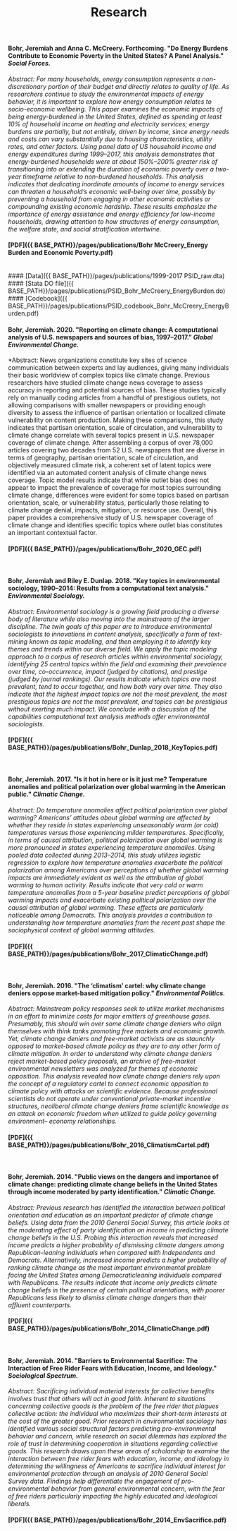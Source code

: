 ﻿---
layout: page
title: Research
description: Jeremiah Bohr's research
---
<!-- Google Tag Manager -->
<script>(function(w,d,s,l,i){w[l]=w[l]||[];w[l].push({'gtm.start':
new Date().getTime(),event:'gtm.js'});var f=d.getElementsByTagName(s)[0],
j=d.createElement(s),dl=l!='dataLayer'?'&l='+l:'';j.async=true;j.src=
'https://www.googletagmanager.com/gtm.js?id='+i+dl;f.parentNode.insertBefore(j,f);
})(window,document,'script','dataLayer','GTM-TW8FDKJ');</script>
<!-- End Google Tag Manager -->

<!-- Global site tag (gtag.js) - Google Analytics -->
<script async src="https://www.googletagmanager.com/gtag/js?id=UA-127467072-1"></script>
<script>
  window.dataLayer = window.dataLayer || [];
  function gtag(){dataLayer.push(arguments);}
  gtag('js', new Date());

  gtag('config', 'UA-127467072-1');
</script>

<!-- Google Tag Manager (noscript) -->
<noscript><iframe src="https://www.googletagmanager.com/ns.html?id=GTM-TW8FDKJ"
height="0" width="0" style="display:none;visibility:hidden"></iframe></noscript>
<!-- End Google Tag Manager (noscript) -->


#### Bohr, Jeremiah and Anna C. McCreery. Forthcoming. "Do Energy Burdens Contribute to Economic Poverty in the United States? A Panel Analysis." *Social Forces.*
*Abstract: For many households, energy consumption represents a non-discretionary portion of their budget and directly relates to quality of life. As researchers continue to study the environmental impacts of energy behavior, it is important to explore how energy consumption relates to socio-economic wellbeing. This paper examines the economic impacts of being energy-burdened in the United States, defined as spending at least 10% of household income on heating and electricity services; energy burdens are partially, but not entirely, driven by income, since energy needs and costs can vary substantially due to housing characteristics, utility rates, and other factors. Using panel data of US household income and energy expenditures during 1999–2017, this analysis demonstrates that energy-burdened households were at about 150%–200% greater risk of transitioning into or extending the duration of economic poverty over a
two-year timeframe relative to non-burdened households. This analysis indicates that dedicating inordinate amounts of income to energy services can threaten a household’s economic well-being over time, possibly by preventing a household from engaging in other economic activities or compounding existing economic hardship. These results emphasize the importance of energy assistance and energy efficiency for low-income households, drawing attention to how structures of energy consumption, the welfare state, and social stratification intertwine.*

#### [PDF]({{ BASE_PATH}}/pages/publications/Bohr McCreery_Energy Burden and Economic Poverty.pdf)
<br />
#### [Data]({{ BASE_PATH}}/pages/publications/1999-2017 PSID_raw.dta)
<br />
#### [Stata DO file]({{ BASE_PATH}}/pages/publications/PSID_Bohr_McCreery_EnergyBurden.do)
<br />
#### [Codebook]({{ BASE_PATH}}/pages/publications/PSID_codebook_Bohr_McCreery_EnergyBurden.pdf)

<br />


#### Bohr, Jeremiah. 2020. "Reporting on climate change: A computational analysis of U.S. newspapers and sources of bias, 1997–2017.” *Global Environmental Change.*
*Abstract: News organizations constitute key sites of science communication between experts and lay audiences, giving many individuals their basic worldview of complex topics like climate change. Previous researchers have studied climate change news coverage to assess accuracy in reporting and potential sources of bias. These studies typically rely on manually coding articles from a handful of prestigious outlets, not allowing comparisons with smaller newspapers or providing enough diversity to assess the influence of partisan orientation or localized climate vulnerability on content production. Making these comparisons, this study indicates that partisan orientation, scale of circulation, and vulnerability to climate change correlate with several topics present in U.S. newspaper coverage of climate change. After assembling a corpus of over 78,000 articles covering two decades from 52 U.S. newspapers that are diverse in terms of geography, partisan orientation, scale of circulation, and objectively measured climate risk, a coherent set of latent topics were identified via an automated content analysis of climate change news coverage. Topic model results indicate that while outlet bias does not appear to impact the prevalence of coverage for most topics surrounding climate change, differences were evident for some topics based on partisan orientation, scale, or vulnerability status, particularly those relating to climate change denial, impacts, mitigation, or resource use. Overall, this paper provides a comprehensive study of U.S. newspaper coverage of climate change and identifies specific topics where outlet bias constitutes an important contextual factor.

#### [PDF]({{ BASE_PATH}}/pages/publications/Bohr_2020_GEC.pdf)

<br />


#### Bohr, Jeremiah and Riley E. Dunlap. 2018. "Key topics in environmental sociology, 1990–2014: Results from a computational text analysis."  *Environmental Sociology.*
*Abstract: Environmental sociology is a growing field producing a diverse body of literature while also moving into the mainstream of the larger discipline. The twin goals of this paper are to introduce environmental sociologists to innovations in content analysis, specifically a form of text-mining known as topic modeling, and then employing it to identify key themes and trends within our diverse field. We apply the topic modeling approach to a corpus of research articles within environmental sociology, identifying 25 central topics within the field and examining their prevalence over time, co-occurrence, impact (judged by citations), and prestige (judged by journal rankings). Our results indicate which topics are most prevalent, tend to occur together, and how both vary over time. They also indicate that the highest impact topics are not the most prevalent, the most prestigious topics are not the most prevalent, and topics can be prestigious without exerting much impact. We conclude with a discussion of the capabilities computational text analysis methods offer environmental sociologists.*

#### [PDF]({{ BASE_PATH}}/pages/publications/Bohr_Dunlap_2018_KeyTopics.pdf)

<br />


#### Bohr, Jeremiah. 2017. "Is it hot in here or is it just me? Temperature anomalies and political polarization over global warming in the American public."  *Climatic Change.*
*Abstract: Do temperature anomalies affect political polarization over global warming? Americans’ attitudes about global warming are affected by whether they reside in states experiencing unseasonably warm (or cold) temperatures versus those experiencing milder temperatures. Specifically, in terms of causal attribution, political polarization over global warming is more pronounced in states experiencing temperature anomalies. Using pooled data collected during 2013–2014, this study utilizes logistic regression to explore how temperature anomalies exacerbate the political polarization among Americans over perceptions of whether global warming impacts are immediately evident as well as the attribution of global warming to human activity. Results indicate that very cold or warm temperature anomalies from a 5-year baseline predict perceptions of global warming impacts and exacerbate existing political polarization over the causal attribution of global warming. These effects are particularly noticeable among Democrats. This analysis provides a contribution to understanding how temperature anomalies from the recent past shape the sociophysical context of global warming attitudes.*

#### [PDF]({{ BASE_PATH}}/pages/publications/Bohr_2017_ClimaticChange.pdf)

<br />
    

#### Bohr, Jeremiah. 2016. "The ‘climatism’ cartel: why climate change deniers oppose market-based mitigation policy."  *Environmental Politics.*
*Abstract: Mainstream policy responses seek to utilize market mechanisms in an effort to
minimize costs for major emitters of greenhouse gases. Presumably, this
should win over some climate change deniers who align themselves with
think tanks promoting free markets and economic growth. Yet, climate change
deniers and free-market activists are as staunchly opposed to market-based
climate policy as they are to any other form of climate mitigation. In order to
understand why climate change deniers reject market-based policy proposals,
an archive of free-market environmental newsletters was analyzed for themes
of economic opposition. This analysis revealed how climate change deniers
rely upon the concept of a regulatory cartel to connect economic opposition
to climate policy with attacks on scientific evidence. Because professional
scientists do not operate under conventional private-market incentive structures,
neoliberal climate change deniers frame scientific knowledge as an
attack on economic freedom when utilized to guide policy governing environment–
economy relationships.*

#### [PDF]({{ BASE_PATH}}/pages/publications/Bohr_2016_ClimatismCartel.pdf)

<br />


#### Bohr, Jeremiah. 2014. "Public views on the dangers and importance of climate change: predicting climate change beliefs in the United States through income moderated by party identification." *Climatic Change.*
*Abstract: Previous research has identified the interaction between political orientation and education as an important predictor of climate change beliefs. Using data from the 2010
General Social Survey, this article looks at the moderating effect of party identification on income in predicting climate change beliefs in the U.S. Probing this interaction reveals that increased income predicts a higher probability of dismissing climate dangers among Republican-leaning individuals when compared with Independents and Democrats. Alternatively, increased income predicts a higher probability of ranking climate change as the most important environmental problem facing the United States among Democraticleaning
individuals compared with Republicans. The results indicate that income only predicts climate change beliefs in the presence of certain political orientations, with poorer Republicans
less likely to dismiss climate change dangers than their affluent counterparts.*

#### [PDF]({{ BASE_PATH}}/pages/publications/Bohr_2014_ClimaticChange.pdf)

<br />


#### Bohr, Jeremiah. 2014. "Barriers to Environmental Sacrifice: The Interaction of Free Rider Fears with Education, Income, and Ideology." *Sociological Spectrum.*
*Abstract: Sacrificing individual material interests for collective benefits involves trust that others will act in good faith. Inherent to situations concerning collective goods is the problem of the free rider that plagues collective action: the individual who maximizes their short-term interests at the cost of the greater good. Prior research in environmental sociology has identified various social structural factors predicting pro-environmental behavior and concern, while research on social dilemmas has explored the role of trust in determining cooperation in situations regarding collective goods. This research draws upon these areas of scholarship to examine the interaction between free rider fears with education, income, and ideology in determining the willingness of Americans to sacrifice individual interest for environmental protection through an analysis of 2010 General Social Survey data. Findings help differentiate the engagement of pro-environmental behavior from general environmental concern, with the fear of free riders particularly impacting the highly educated and ideological liberals.*

#### [PDF]({{ BASE_PATH}}/pages/publications/Bohr_2014_EnvSacrifice.pdf)

<br />

<!-- Note: this is how to write a comment in HTML. Everything in here won't show up on your webpage.-->

<!--
To increase the size of the title, use fewer # in front of the paper title.
To decrease the size of the title, use more #. 
To remove the italics, remove the * before and after the description
To remove the underline from the title, remove the <u> tags (<u> and </u>)
-->